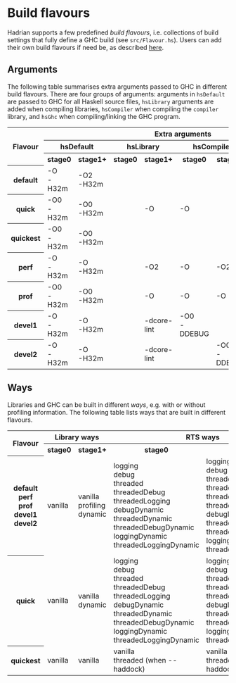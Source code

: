 # Build flavours

Hadrian supports a few predefined _build flavours_, i.e. collections of build
settings that fully define a GHC build (see `src/Flavour.hs`). Users can add their
own build flavours if need be, as described
[here](https://github.com/snowleopard/hadrian/blob/master/doc/user-settings.md#build-flavour).

## Arguments

The following table summarises extra arguments passed to GHC in different build flavours.
There are four groups of arguments: arguments in `hsDefault` are passed to GHC for all Haskell
source files, `hsLibrary` arguments are added when compiling libraries, `hsCompiler`
when compiling the `compiler` library, and `hsGhc` when compiling/linking the GHC program.

<table>
  <tr>
    <th rowspan="3">Flavour</th>
    <th colspan="8">Extra arguments</th>
  </tr>
  <tr>
    <th colspan="2">hsDefault</td>
    <th colspan="2">hsLibrary</td>
    <th colspan="2">hsCompiler</td>
    <th colspan="2">hsGhc</td>
  </tr>
  <tr>
    <th>stage0</td>
    <th>stage1+</td>
    <th>stage0</td>
    <th>stage1+</td>
    <th>stage0</td>
    <th>stage1+</td>
    <th>stage0</td>
    <th>stage1+</td>
  </tr>
  <tr>
    <th>default<br></td>
    <td>-O<br>-H32m<br></td>
    <td>-O2<br>-H32m</td>
    <td></td>
    <td></td>
    <td></td>
    <td></td>
    <td></td>
    <td></td>
  </tr>
  <tr>
    <th>quick</td>
    <td>-O0<br>-H32m</td>
    <td>-O0<br>-H32m</td>
    <td></td>
    <td>-O</td>
    <td>-O</td>
    <td></td>
    <td>-O</td>
    <td></td>
  </tr>
  <tr>
    <th>quickest</td>
    <td>-O0<br>-H32m</td>
    <td>-O0<br>-H32m</td>
    <td></td>
    <td></td>
    <td></td>
    <td></td>
    <td></td>
    <td></td>
  </tr>
  <tr>
    <th>perf</td>
    <td>-O<br>-H32m</td>
    <td>-O<br>-H32m</td>
    <td></td>
    <td>-O2</td>
    <td>-O</td>
    <td>-O2</td>
    <td>-O</td>
    <td>-O2</td>
  </tr>
  <tr>
    <th>prof</td>
    <td>-O0<br>-H32m</td>
    <td>-O0<br>-H32m</td>
    <td></td>
    <td>-O</td>
    <td>-O</td>
    <td>-O</td>
    <td>-O</td>
    <td>-O</td>
  </tr>
  <tr>
    <th>devel1</td>
    <td>-O<br>-H32m</td>
    <td>-O<br>-H32m</td>
    <td></td>
    <td>-dcore-lint</td>
    <td>-O0<br>-DDEBUG</td>
    <td></td>
    <td>-O0<br>-DDEBUG</td>
    <td></td>
  </tr>
  <tr>
    <th>devel2</td>
    <td>-O<br>-H32m</td>
    <td>-O<br>-H32m</td>
    <td></td>
    <td>-dcore-lint</td>
    <td></td>
    <td>-O0<br>-DDEBUG</td>
    <td></td>
    <td>-O0<br>-DDEBUG</td>
  </tr>
</table>

## Ways

Libraries and GHC can be built in different _ways_, e.g. with or without profiling
information. The following table lists ways that are built in different flavours.

<table>
    <tr>
        <th rowspan="2">Flavour</th>
        <th colspan="2">Library ways</th>
        <th colspan="2">RTS ways</th>
        <th colspan="2">Profiled GHC</th>
    </tr>
    <tr>
        <th>stage0</th>
        <th>stage1+</th>
        <th>stage0</th>
        <th>stage1+</th>
        <th>stage0</th>
        <th>stage1+</th>
    </tr>
    <tr>
    <th>default<br>perf<br>prof<br>devel1<br>devel2</td>
    <td>vanilla</td>
    <td>vanilla<br>profiling<br>dynamic</td>
    <td>logging<br>debug<br>threaded<br>threadedDebug<br>threadedLogging
        <br>debugDynamic<br>threadedDynamic<br>threadedDebugDynamic
        <br>loggingDynamic<br>threadedLoggingDynamic
    </td>
    <td>
        logging<br>debug<br>threaded<br>threadedDebug<br>
        threadedLogging<br>threadedProfiling
        <br>debugDynamic<br>threadedDynamic<br>threadedDebugDynamic
        <br>loggingDynamic<br>threadedLoggingDynamic
    </td>
    <td>Only in<br>prof<br>flavour</td>
    <td>Only in<br>prof<br>flavour</td>
</tr>
<tr>
    <th>quick</th>
    <td>vanilla</td>
    <td>vanilla<br>dynamic</td>
    <td>logging<br>debug<br>threaded<br>threadedDebug<br>threadedLogging
        <br>debugDynamic<br>threadedDynamic<br>threadedDebugDynamic
        <br>loggingDynamic<br>threadedLoggingDynamic
    </td>
    <td>logging<br>debug<br>threaded<br>threadedDebug<br>threadedLogging
        <br>debugDynamic<br>threadedDynamic<br>threadedDebugDynamic
        <br>loggingDynamic<br>threadedLoggingDynamic
    </td>
    <td>No</td>
    <td>No</td>
</tr>
<tr>
    <th>quickest</th>
    <td>vanilla</td>
    <td>vanilla</td>
    <td>vanilla<br>threaded (when --haddock)</td>
    <td>vanilla<br>threaded (when --haddock)</td>
    <td>No</td>
    <td>No</td>
</tr>
</table>
